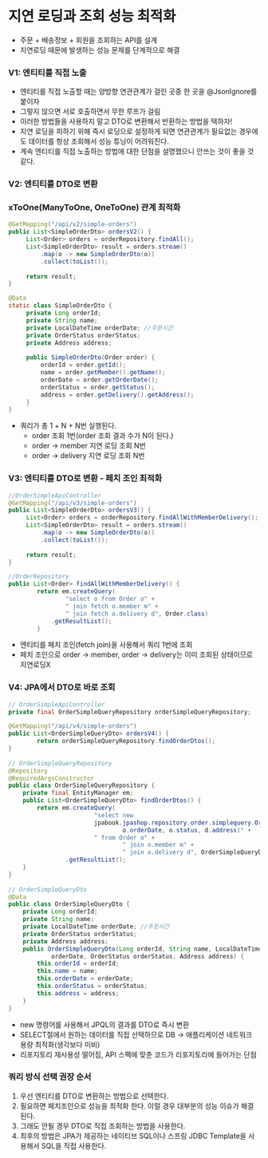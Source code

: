 # 지연 로딩과 조회 성능 최적화
* 주문 + 배송정보 + 회원을 조회하는 API를 설계
* 지연로딩 때문에 발생하는 성능 문제를 단계적으로 해결

### V1: 엔티티를 직접 노출
* 엔티티를 직접 노출할 때는 양방향 연관관계가 걸린 곳중 한 곳을 @JsonIgnore를 붙이자
* 그렇지 않으면 서로 호출하면서 무한 루프가 걸림
* 이러한 방법들을 사용하지 말고 DTO로 변환해서 반환하는 방법을 택하자!
* 지연 로딩을 피하기 위해 즉시 로딩으로 설정하게 되면 연관관계가 필요없는 경우에도 데이터를 항상 조회해서 성능 튜닝이 어려워진다.
* 계속 엔티티를 직접 노출하는 방법에 대한 단점을 설명했으니 안쓰는 것이 좋을 것 같다.

### V2: 엔티티를 DTO로 변환
### xToOne(ManyToOne, OneToOne) 관계 최적화
```java
@GetMapping("/api/v2/simple-orders")
public List<SimpleOrderDto> ordersV2() {
     List<Order> orders = orderRepository.findAll();
     List<SimpleOrderDto> result = orders.stream()
         .map(o -> new SimpleOrderDto(o))
         .collect(toList());
     
     return result;
}

@Data
static class SimpleOrderDto {
     private Long orderId;
     private String name;
     private LocalDateTime orderDate; //주문시간
     private OrderStatus orderStatus;
     private Address address;
     
     public SimpleOrderDto(Order order) {
         orderId = order.getId();
         name = order.getMember().getName();
         orderDate = order.getOrderDate();
         orderStatus = order.getStatus();
         address = order.getDelivery().getAddress();
     }
}
```
* 쿼리가 총 1 + N + N번 실행된다.
  * order 조회 1번(order 조회 결과 수가 N이 된다.)
  * order -> member 지연 로딩 조회 N번
  * order -> delivery 지연 로딩 조회 N번
  
### V3: 엔티티를 DTO로 변환 - 페치 조인 최적화
```java
//OrderSimpleApiController
@GetMapping("/api/v3/simple-orders")
public List<SimpleOrderDto> ordersV3() {
     List<Order> orders = orderRepository.findAllWithMemberDelivery();
     List<SimpleOrderDto> result = orders.stream()
         .map(o -> new SimpleOrderDto(o))
         .collect(toList());
     
     return result;
}

//OrderRepository
public List<Order> findAllWithMemberDelivery() {
        return em.createQuery(
                "select o from Order o" +
                " join fetch o.member m" +
                " join fetch o.delivery d", Order.class)
            .getResultList();
        }
```
* 엔티티를 페치 조인(fetch join)을 사용해서 쿼리 1번에 조회
* 페치 조인으로 order -> member, order -> delivery는 이미 조회된 상태이므로 지연로딩X
### V4: JPA에서 DTO로 바로 조회
```java
// OrderSimpleApiController
private final OrderSimpleQueryRepository orderSimpleQueryRepository;

@GetMapping("/api/v4/simple-orders")
public List<OrderSimpleQueryDto> ordersV4() {
        return orderSimpleQueryRepository.findOrderDtos();
}
        
// OrderSimpleQueryRepository        
@Repository
@RequiredArgsConstructor
public class OrderSimpleQueryRepository {
    private final EntityManager em;
    public List<OrderSimpleQueryDto> findOrderDtos() {
        return em.createQuery(
                        "select new
                        jpabook.jpashop.repository.order.simplequery.OrderSimpleQueryDto(o.id, m.name,
                                o.orderDate, o.status, d.address)" +
                        " from Order o" +
                                " join o.member m" +
                                " join o.delivery d", OrderSimpleQueryDto.class)
                .getResultList();
    }
}
        
// OrderSimpleQueryDto
@Data
public class OrderSimpleQueryDto {
    private Long orderId;
    private String name;
    private LocalDateTime orderDate; //주문시간
    private OrderStatus orderStatus;
    private Address address;
    public OrderSimpleQueryDto(Long orderId, String name, LocalDateTime
            orderDate, OrderStatus orderStatus, Address address) {
        this.orderId = orderId;
        this.name = name;
        this.orderDate = orderDate;
        this.orderStatus = orderStatus;
        this.address = address;
    }
}
```
* new 명령어를 사용해서 JPQL의 결과를 DTO로 즉시 변환
* SELECT절에서 원하는 데이터를 직접 선택하므로 DB -> 애플리케이션 네트워크 용량 최적화(생각보다 미비)
* 리포지토리 재사용성 떨어짐, API 스펙에 맞춘 코드가 리포지토리에 들어가는 단점
### 쿼리 방식 선택 권장 순서
1. 우선 엔티티를 DTO로 변환하는 방법으로 선택한다.
2. 필요하면 페치조인으로 성능을 최적화 한다. 이럴 경우 대부분의 성능 이슈가 해결된다.
3. 그래도 안될 경우 DTO로 직접 조회하는 방법을 사용한다.
4. 최후의 방법은 JPA가 제공하는 네이티브 SQL이나 스프링 JDBC Template을 사용해서 SQL을 직접 사용한다.